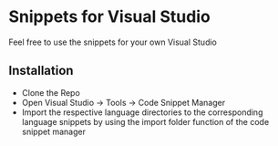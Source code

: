 # Snippets for Visual Studio

Feel free to use the snippets for your own Visual Studio

## Installation

* Clone the Repo
* Open Visual Studio -> Tools -> Code Snippet Manager
* Import the respective language directories to the corresponding language snippets by using the import folder function of the code snippet manager